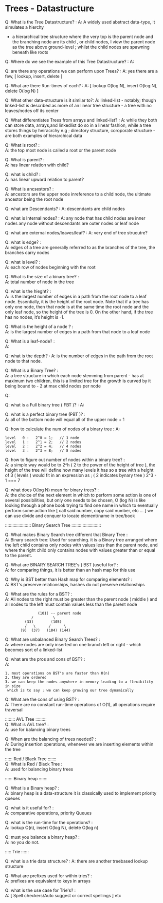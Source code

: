 # Trees - Datastructure

Q: What is the Tree Datastructure?    :
A: A widely used abstract data-type, it simulates a hierchy
  - a hierarchical tree structure where the very top is the    parent node
    and the branching node are its child , or child nodes, I view the parent node as the tree above ground-level ; whilst the child nodes are spawning beneath like roots

Q: Where do we see the example of this Tree Datastructure?   :
A:

Q: are there any operations we can perform upon Trees?   :
A: yes there are a few, [ lookup, insert, delete ]

Q: What are there Run-times of each? :
A: [ lookup O(log N), insert O(log N), delete O(log N) ]

Q: What other data-structure is it similar to?:
A: linked-list - notably; though linked-list is described as more of an linear tree structure - a tree with no leaves/nodes off its center

Q: What differentiates Trees from arrays and linked-list?   :
A: while they both can store data, arrays,and linkedlist do so in a linear fashion,
   while a tree stores things by heiracrchy e.g ; directory structure, coroporate structure - are both examples of hierarchical data


Q: What is root?    :  
A: the top most node is called a root or the parent node

Q: What is parent?    :  
A: has linear relation with child?

Q: what is child?    :   
A: has linear upward relation to parent?


Q: What is ancsestors?   :  
A: ancestors are the upper node inreference to a child node, the ultimate ancestor being the root node 

Q: what are Descendants?    :
A: descendants are child nodes 

Q: what is Internal nodes?   :
A: any node that has child nodes are inner nodes any node without descendants are outer nodes or leaf node 

Q: what are external nodes/leaves/leaf?  :
A: very end of tree strucutre?

Q: what is edge?  :      
A: edges of a tree are generally referred to as the branches of the tree,
   the branches carry nodes

Q: what is level?   :     
A: each row of nodes beginning with the root 

Q: What is the size of a binary tree? :    
A: total number of node in the tree

Q: what is the hieght?   :    
A: is the largest number of edges in a path from the root node to a leaf node. Essentially, it is the height of the root node. Note that if a tree has only one node, then that node is at the same time the root node and the only leaf node, so the height of the tree is 0. On the other hand, if the tree has no nodes, it’s height is -1.



Q: What is the height of a node ? :      
A: is the largest number of edges in a path from that node to a leaf node

Q: What is a leaf-node?  :       
A:

Q: what is the depth?   :
A: is the number of edges in the path from the root node to that node.



Q: What is a Binary Tree?  :    
A: a tree structure in which each node stemming from parent - has at maximum two children, this is a limited tree for the growth is curved by it being bound to - 2 at max child nodes per node

Q: 

Q: what is a Full binary tree ( FBT )?   :
A: 

Q: what is a perfect binary tree (PBT )?   :          
A: all of the bottom node will equal all of the upper node + 1

Q: how to calculate the num of nodes of a binary tree    :
A: 
       
    level   0 :   2^0 = 1;   // 1 node 
    level   1 :   2^1 = 2;   // 2 nodes
    level   2 :   2^2 = 4;   // 4 nodes
    level   3 :   2^3 = 8;   // 8 nodes



Q: how to figure out number of nodes within a binary tree?    :     
A: a simple way would be to 2^h ( 2 to the power of the height of tree ), the height of the tree will define how many levels it has so a tree with a height of 3 ( levels ) would fit in an expression as ; ( 2 indicates bynary tree ) 2^3 - 1 === 7 

Q: what does O(log N) mean for binary trees?    :    
A: the choice of the next element in which to perform some action is one of several possibilities, but only one needs to be chosen,
O (log N) is like looking through a phone book trying to find one name in which to eventually perform some action like [ call said number, copy said number, etc ... ]
we can use divide and conquer to locate element/name in tree/book 


::::::::::::::::::::: Binary Search Tree ::::::::::::::::::::::::

Q: What makes Binary Search tree different that Binary Tree   :  
A: Binary search tree: Used for searching. it is a Binary tree arranged where the left child contains only nodes with values less than the parent node, and where the right child only contains nodes with values greater than or equal to the parent.
   

Q: What are BINARY SEARCH TREE's ( BST )useful for?   :   
A: for comparing things, it is better than an hash map for this use

Q: Why is BST better than Hash map for comparing elements?   :   
A: BST's preserve relationships, hashes do not preserve relationships

Q: What are the rules for a BST?   :  
A: All nodes to the right must be greater than the parent node ( middle )
   and all nodes to the left must contain values less than the parent node 

                   (101) -- parent node
                /         \
             (33)        (105)
             /   \      /      \
           (9)  (37)   (104) (144)
   
Q: What are unbalanced Binary Search Trees?   :     
A: where nodes are only inserted on one branch left or right - which becomes sort of a linked-list

Q: what are the pros and cons of BST?   :  
A:      
   
    1. most operations on BST's are faster than O(n) 
    2. they are ordered
    3. we can keep the nodes anywhere in memory leading to a flexibility in size
     which is to say ; we can keep growing our tree dynamically
    
Q: What are the cons of using BST?   :   
A: There are no constant run-time operations of O(1), all operations require traversal




:::::::: AVL Tree :::::::::     
Q: What is AVL tree?    :   
A: use for balancing binary trees

Q: When are the balancing of trees needed?    :   
A: During insertion operations, whenever we are inserting elements within the tree



:::::: Red / Black Tree :::::::      
Q: What is Red / Black Tree  :  
A: used for balancing binary trees



:::::: Binary heap :::::::         

Q: What is a Binary heap? :    
A: binary heap is a data-structure it is classically used to implement priority queues

Q: what is it useful for? :   
A: comparative operations, priority Queues

Q: what is the run-time for the operations? :      
A: lookup O(n), insert O(log N), delete O(log n)

Q: must you balance a binary heap?  :  
A: no you do not.


::::: Trie ::::::

Q: what is a trie data structure?   :
A: there are another treebased lookup structure

Q: What are prefixes used for within tries?    :  
A: prefixes are equivalent to keys in arrays

Q: what is the use case for Trie's?  :  
A: [ Spell checkers/Auto suggest or correct spellings ] etc 